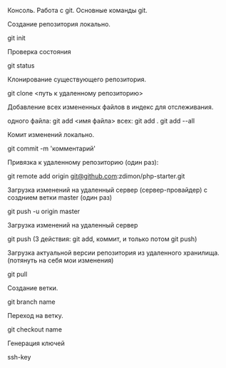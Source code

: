 Консоль. Работа с git.
Основные команды git.

Создание репозитория локально.

git init

Проверка состояния

git status
 
Клонирование существующего репозитория.

git clone <путь к удаленному репозиторию>
 
Добавление всех измененных файлов в индекс для отслеживания.

одного файла: git add <имя файла>
всех: git add .
      git add --all
 
Комит изменений локально.

git commit -m 'комментарий'

Привязка к удаленному репозиторию (один раз):

git remote add origin git@github.com:zdimon/php-starter.git
 
Загрузка изменений на удаленный сервер (сервер-провайдер) с созднием ветки master (один раз)

git push -u origin master

Загрузка изменений на удаленный сервер

git push  (3 действия: git add, коммит, и только потом git push)
 
Загрузка актуальной версии репозитория из удаленного хранилища.(потянуть на себя мои изменения)

git pull
 
Создание ветки.

git branch name
 
Переход на ветку.

git checkout name

Генерация ключей

ssh-key
